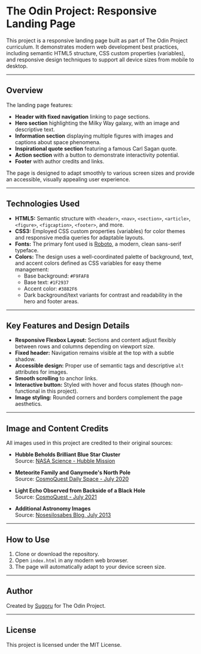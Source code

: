 # The Odin Project: Responsive Landing Page

This project is a responsive landing page built as part of The Odin Project curriculum. It demonstrates modern web development best practices, including semantic HTML5 structure, CSS custom properties (variables), and responsive design techniques to support all device sizes from mobile to desktop.

---

## Overview

The landing page features:

- **Header with fixed navigation** linking to page sections.
- **Hero section** highlighting the Milky Way galaxy, with an image and descriptive text.
- **Information section** displaying multiple figures with images and captions about space phenomena.
- **Inspirational quote section** featuring a famous Carl Sagan quote.
- **Action section** with a button to demonstrate interactivity potential.
- **Footer** with author credits and links.

The page is designed to adapt smoothly to various screen sizes and provide an accessible, visually appealing user experience.

---

## Technologies Used

- **HTML5:** Semantic structure with `<header>`, `<nav>`, `<section>`, `<article>`, `<figure>`, `<figcaption>`, `<footer>`, and more.
- **CSS3:** Employed CSS custom properties (variables) for color themes and responsive media queries for adaptable layouts.
- **Fonts:** The primary font used is [Roboto](https://fonts.google.com/specimen/Roboto), a modern, clean sans-serif typeface.
- **Colors:** The design uses a well-coordinated palette of background, text, and accent colors defined as CSS variables for easy theme management:
  - Base background: `#F9FAF8`
  - Base text: `#1F2937`
  - Accent color: `#3882F6`
  - Dark background/text variants for contrast and readability in the hero and footer areas.

---

## Key Features and Design Details

- **Responsive Flexbox Layout:** Sections and content adjust flexibly between rows and columns depending on viewport size.
- **Fixed header:** Navigation remains visible at the top with a subtle shadow.
- **Accessible design:** Proper use of semantic tags and descriptive `alt` attributes for images.
- **Smooth scrolling** to anchor links.
- **Interactive button:** Styled with hover and focus states (though non-functional in this project).
- **Image styling:** Rounded corners and borders complement the page aesthetics.

---

## Image and Content Credits

All images used in this project are credited to their original sources:

- **Hubble Beholds Brilliant Blue Star Cluster**  
  Source: [NASA Science - Hubble Mission](https://science.nasa.gov/missions/hubble/hubble-beholds-brilliant-blue-star-cluster)

- **Meteorite Family and Ganymede's North Pole**  
  Source: [CosmoQuest Daily Space - July 2020](https://cosmoquest.org/x/dailyspace/2020/07/27/oddball-meteorite-family-finally-has-an-origin-story-juno-takes-first-pictures-of-ganymedes-north-pole-summer-on-saturn-in-new-hubble-image)

- **Light Echo Observed from Backside of a Black Hole**  
  Source: [CosmoQuest - July 2021](https://cosmoquest.org/x/2021/07/light-echo-observed-from-backside-of-a-black-hole/)

- **Additional Astronomy Images**  
  Source: [Nosesilosabes Blog, July 2013](https://nosesilosabes.blogspot.com/2013/07/)

---

## How to Use

1. Clone or download the repository.
2. Open `index.html` in any modern web browser.
3. The page will automatically adapt to your device screen size.

---

## Author

Created by [Sugoru](https://github.com/L1vStr34m) for The Odin Project.

---

## License

This project is licensed under the MIT License.
